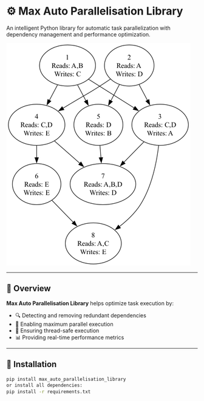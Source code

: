 # ⚙️ Max Auto Parallelisation Library

An intelligent Python library for automatic task parallelization with dependency management and performance optimization.

![Task System Example](images/task_system_max_parallel.png)

---

## 📘 Overview

**Max Auto Parallelisation Library** helps optimize task execution by:
- 🔍 Detecting and removing redundant dependencies
- 🧵 Enabling maximum parallel execution
- 🔐 Ensuring thread-safe execution
- 📊 Providing real-time performance metrics

---

## 🚀 Installation

```bash
pip install max_auto_parallelisation_library
or install all dependencies:
pip install -r requirements.txt
